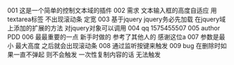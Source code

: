 001  这是一个简单的控制文本域的插件
002  需求  文本输入框的高度自适应   用textarea标签    不出现滚动条  定宽
003  基于jquery   jquery务必先加载   在jquery域上添加的扩展的方法   对jquery对象可以调用
004  qq  1575455507
005 author    PDD
006   最最重要的一点   新手时做的   参考了其他人的   感谢这位a
007   参数是最小  最大高度   之后就会出现滚动条
008  通过监听按键来触发
009  bug  在删除时如果一直不弹起   则不会触发  一次性复制内容的话  无法触发

